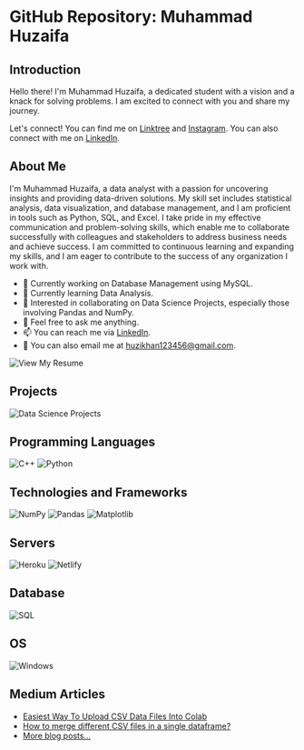 # GitHub Repository: Muhammad Huzaifa

## Introduction

Hello there! I'm Muhammad Huzaifa, a dedicated student with a vision and a knack for solving problems. I am excited to connect with you and share my journey.

Let's connect! You can find me on [Linktree](https://linktr.ee/huzaifaafzal) and [Instagram](https://instagram.com/g3rtxe). You can also connect with me on [LinkedIn](https://www.linkedin.com/in/muhammad-huzaifa-327656233/).

## About Me

I'm Muhammad Huzaifa, a data analyst with a passion for uncovering insights and providing data-driven solutions. My skill set includes statistical analysis, data visualization, and database management, and I am proficient in tools such as Python, SQL, and Excel. I take pride in my effective communication and problem-solving skills, which enable me to collaborate successfully with colleagues and stakeholders to address business needs and achieve success. I am committed to continuous learning and expanding my skills, and I am eager to contribute to the success of any organization I work with.

- 🔭 Currently working on Database Management using MySQL.
- 🌱 Currently learning Data Analysis.
- 👯 Interested in collaborating on Data Science Projects, especially those involving Pandas and NumPy.
- 💬 Feel free to ask me anything.
- 📫 You can reach me via [LinkedIn](https://www.linkedin.com/in/muhammad-huzaifa-327656233/).
- 📧 You can also email me at [huzikhan123456@gmail.com](mailto:huzikhan123456@gmail.com).

![View My Resume](https://img.shields.io/badge/Resume-View%20My%20Resume-orange?style=for-the-badge)

## Projects

![Data Science Projects](https://img.shields.io/badge/Data%20Science-Projects-brightgreen?style=for-the-badge&logo=datacamp)

## Programming Languages

![C++](https://img.shields.io/badge/C++-blue?style=for-the-badge&logo=C%2B%2B&logoColor=white&labelColor=grey&color=silver)
![Python](https://img.shields.io/badge/python-3670A0?style=for-the-badge&logo=python&logoColor=ffdd54)

## Technologies and Frameworks

![NumPy](https://img.shields.io/badge/NumPy-013243?style=for-the-badge&logo=NumPy)
![Pandas](https://img.shields.io/badge/pandas-150458?style=for-the-badge&logo=pandas&logoColor=white)
![Matplotlib](https://img.shields.io/badge/Matplotlib-blue?style=for-the-badge&logo=python&logoColor=white)

## Servers

![Heroku](https://img.shields.io/badge/heroku-%23430098.svg?style=for-the-badge&logo=heroku&logoColor=white)
![Netlify](https://img.shields.io/badge/netlify-%23000000.svg?style=for-the-badge&logo=netlify&logoColor=#00C7B7)

## Database

![SQL](https://img.shields.io/badge/SQL-4479A1?style=for-the-badge&logo=MySQL&logoColor=white)

## OS

![Windows](https://img.shields.io/badge/Windows-00a2ed?style=for-the-badge&logo=Windows&logoColor=white)

## Medium Articles

- [Easiest Way To Upload CSV Data Files Into Colab](https://medium.com/@HuzaifaAfzal/easiest-way-to-upload-csv-data-files-into-colab-3c81f3bb943d)
- [How to merge different CSV files in a single dataframe?](https://medium.com/@HuzaifaAfzal/how-to-merge-different-csv-files-in-a-single-dataframe-872f412d01c0)
- [More blog posts...](https://medium.com/@HuzaifaAfzal)
